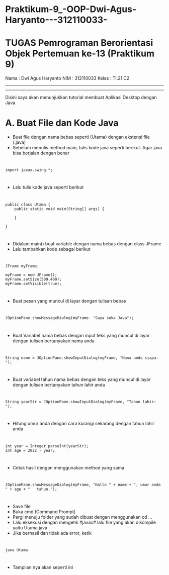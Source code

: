 # Praktikum-9_-OOP-Dwi-Agus-Haryanto---312110033-


# TUGAS Pemrograman Berorientasi Objek Pertemuan ke-13 (Praktikum 9)

Nama : Dwi Agus Haryanto
NIM : 312110033
Kelas : TI.21.C2


---------------------------------------------------------------------------------------------
---------------------------------------------------------------------------------------------

Disini saya akan menunjukkan tutorial membuat Aplikasi Desktop dengan Java

# A. Buat File dan Kode Java
* Buat file dengan nama bebas seperti (Utama) dengan ekstensi file (.java)
* Sebelum menulis method main, tulis kode java seperti berikut. Agar java bisa berjalan dengan benar
#
    import javax.swing.*;
#
* Lalu tulis kode java seperti berikut
#
    public class Utama {
        public static void main(String[] args) {
    
        }

    }
#
* Didalam main() buat variable dengan nama bebas dengan class JFrame
* Lalu tambahkan kode sebagai berikut
#
    JFrame myFrame;

    myFrame = new JFrame();
    myFrame.setSize(500,400);
    myFrame.setVisible(true);
#
* Buat pesan yang muncul di layar dengan tulisan bebas
#
    JOptionPane.showMessageDialog(myFrame. "Saya suka Java");
#
* Buat Variabel nama bebas dengan input teks yang muncul di layar dengan tulisan bertanyakan nama anda
#
    String name = JOptionPane.showInputDialog(myFrame, "Nama anda siapa: ");
#
* Buat variabel tahun nama bebas dengan teks yang muncul di layar dengan tulisan bertanyakan tahun lahir anda
#
    String yearStr = JOptionPane.showInputDialog(myFrame, "Tahun lahir: ");
 #   
* Hitung umur anda dengan cara kurangi sekarang dengan tahun lahir anda
#
    int year = Integer.parseInt(yearStr);
    int age = 2022 - year;
#
* Cetak hasil dengan menggunakan method yang sama
#
    JOptionPane.showMessageDialog(myFrame, "Hallo " + name + ", umur anda " + age + "   tahun.");
#
* Save file
* Buka cmd (Command Prompt)
* Pergi menuju folder yang sudah dibuat dengan menggunakan cd ...
* Lalu eksekusi dengan mengetik #javac# lalu file yang akan dikompile yaitu Utama.java
* Jika berhasil dan tidak ada error, ketik
#
    java Utama
#
* Tampilan nya akan seperti ini
